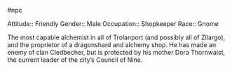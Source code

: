 #npc

Attitude:: Friendly
Gender:: Male
Occupation:: Shopkeeper
Race:: Gnome

The most capable alchemist in all of Trolanport (and possibly all of Zilargo), and the proprietor of a dragonshard and alchemy shop. He has made an enemy of clan Cledbecher, but is protected by his mother Dora Thornwaist, the current leader of the city’s Council of Nine.